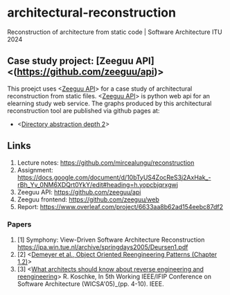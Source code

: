 # architectural-reconstruction

Reconstruction of architecture from static code | Software Architecture ITU 2024

## Case study project: [Zeeguu API]<(https://github.com/zeeguu/api)>
This proejct uses <[Zeeguu API](https://github.com/zeeguu/api)> for a case study of architectural reconstruction from static files. <[Zeeguu API](https://github.com/zeeguu/api)> is python web api for an elearning study web service. 
The graphs produced by this architectural reconstruction tool are published via github pages at:
- <[Directory abstraction depth 2](https://akongstad.github.io/architectural-reconstruction/draw_all_filtered_abstracted2.html)>

## Links

1. Lecture notes: <https://github.com/mircealungu/reconstruction>
2. Assignment: <https://docs.google.com/document/d/10bTyUS4ZocReS3j2AxHak_-rBh_Yv_0NM6XDQrt0YkY/edit#heading=h.yopcbjqrxgwj>
3. Zeeguu API: <https://github.com/zeeguu/api>
4. Zeeguu frontend: <https://github.com/zeeguu/web>
5. Report: <https://www.overleaf.com/project/6633aa8b62ad154eebc87df2>

### Papers

1. [1] Symphony: View-Driven Software Architecture Reconstruction <https://ipa.win.tue.nl/archive/springdays2005/Deursen1.pdf>
2. [2] <[Demeyer et al., Object Oriented Reengineering Patterns (Chapter 1.2)](https://www.oscar.nierstrasz.org/files/oorp/OORP-2013-11-27.pdf)>
3. [3] <[What architects should know about reverse engineering and reengineering](https://citeseerx.ist.psu.edu/document?repid=rep1&type=pdf&doi=05981602215076b7492b87a8a1f7157dcc9c2196)> R. Koschke, In 5th Working IEEE/IFIP Conference on Software Architecture (WICSA'05)_(pp. 4-10). IEEE. 
